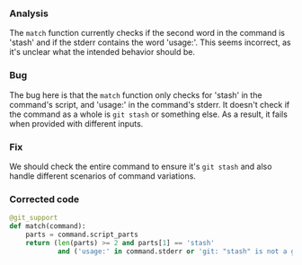 ### Analysis
The `match` function currently checks if the second word in the command is 'stash' and if the stderr contains the word 'usage:'. This seems incorrect, as it's unclear what the intended behavior should be.

### Bug
The bug here is that the `match` function only checks for 'stash' in the command's script, and 'usage:' in the command's stderr. It doesn't check if the command as a whole is `git stash` or something else. As a result, it fails when provided with different inputs.

### Fix
We should check the entire command to ensure it's `git stash` and also handle different scenarios of command variations.

### Corrected code
```python
@git_support
def match(command):
    parts = command.script_parts
    return (len(parts) >= 2 and parts[1] == 'stash'
            and ('usage:' in command.stderr or 'git: "stash" is not a git command.') in command.stderr)
```